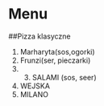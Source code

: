 # Menu

##Pizza klasyczne 
1. Marharyta(sos,ogorki)
2. Frunzi(ser, pieczarki)
3. 3. SALAMI (sos, seer)
4. WEJSKA
5. MILANO


